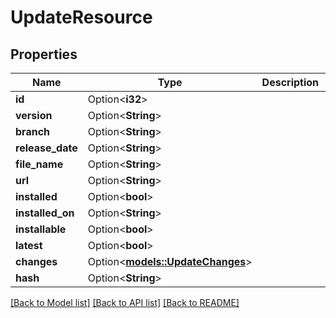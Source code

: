 # UpdateResource

## Properties

Name | Type | Description | Notes
------------ | ------------- | ------------- | -------------
**id** | Option<**i32**> |  | [optional]
**version** | Option<**String**> |  | [optional]
**branch** | Option<**String**> |  | [optional]
**release_date** | Option<**String**> |  | [optional]
**file_name** | Option<**String**> |  | [optional]
**url** | Option<**String**> |  | [optional]
**installed** | Option<**bool**> |  | [optional]
**installed_on** | Option<**String**> |  | [optional]
**installable** | Option<**bool**> |  | [optional]
**latest** | Option<**bool**> |  | [optional]
**changes** | Option<[**models::UpdateChanges**](UpdateChanges.md)> |  | [optional]
**hash** | Option<**String**> |  | [optional]

[[Back to Model list]](../README.md#documentation-for-models) [[Back to API list]](../README.md#documentation-for-api-endpoints) [[Back to README]](../README.md)


